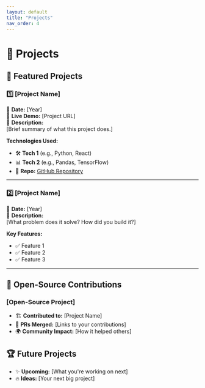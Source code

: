 ```yaml
---
layout: default
title: "Projects"
nav_order: 4
---
```


# 🚀 Projects

## 🌟 Featured Projects

### **1️⃣ [Project Name]**
📅 **Date:** [Year]  
🔗 **Live Demo:** [Project URL]  
📜 **Description:**  
[Brief summary of what this project does.]

**Technologies Used:**  
- 🛠 **Tech 1** (e.g., Python, React)
- 📊 **Tech 2** (e.g., Pandas, TensorFlow)
- 🔗 **Repo:** [GitHub Repository](#)

---

### **2️⃣ [Project Name]**
📅 **Date:** [Year]  
📜 **Description:**  
[What problem does it solve? How did you build it?]

**Key Features:**
- ✅ Feature 1
- ✅ Feature 2
- ✅ Feature 3

---

## 🔨 Open-Source Contributions
### **[Open-Source Project]**
- 🏗 **Contributed to:** [Project Name]
- 📢 **PRs Merged:** [Links to your contributions]
- 🌍 **Community Impact:** [How it helped others]

## 🏆 Future Projects
- ✨ **Upcoming:** [What you're working on next]
- 🔥 **Ideas:** [Your next big project]
